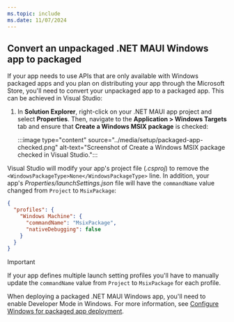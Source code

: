 ```yaml
---
ms.topic: include
ms.date: 11/07/2024
---
```


## Convert an unpackaged .NET MAUI Windows app to packaged

If your app needs to use APIs that are only available with Windows packaged apps and you plan on distributing your app through the Microsoft Store, you'll need to convert your unpackaged app to a packaged app. This can be achieved in Visual Studio:

1. In **Solution Explorer**, right-click on your .NET MAUI app project and select **Properties**. Then, navigate to the **Application > Windows Targets** tab and ensure that **Create a Windows MSIX package** is checked:

    :::image type="content" source="../media/setup/packaged-app-checked.png" alt-text="Screenshot of Create a Windows MSIX package checked in Visual Studio.":::

Visual Studio will modify your app's project file (*.csproj*) to remove the `<WindowsPackageType>None</WindowsPackageType>` line. In addition, your app's *Properties/launchSettings.json* file will have the `commandName` value changed from `Project` to `MsixPackage`:

```json
{
  "profiles": {
    "Windows Machine": {
      "commandName": "MsixPackage",
      "nativeDebugging": false
    }
  }
}
```

> [!IMPORTANT]
> If your app defines multiple launch setting profiles you'll have to manually update the `commandName` value from `Project` to `MsixPackage` for each profile.

When deploying a packaged .NET MAUI Windows app, you'll need to enable Developer Mode in Windows. For more information, see [Configure Windows for packaged app deployment](#configure-windows-for-packaged-app-deployment).
